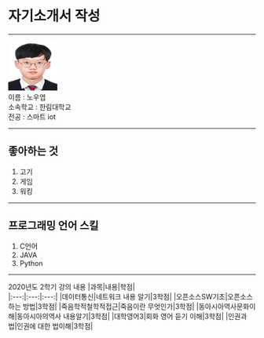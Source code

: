 # 자기소개서 작성 
***   
<img src = "No.jfif" width = 100 height = 100></img>   
이름 : 노우엽   
소속학교 : 한림대학교   
전공 : 스마트 iot   
***
## 좋아하는 것   
1. 고기   
2. 게임   
3. 워킹   
***
## 프로그래밍 언어 스킬   
1. C언어   
2. JAVA   
3. Python   
***
2020년도 2학기 강의 내용
|과목|내용|학점|   
|:---:|:---:|:---:|
|데이터통신|네트워크 내용 알기|3학점|
|오픈소스SW기초|오픈소스 하는 방법|3학점|
|죽음학적철학적접근|죽음이란 무엇인가|3학점|
|동아시아역사문화이해|동아시아의역사 내용알기|3학점|
|대학영어3|회화 영어 듣기 이해|3학점|
|인권과 법|인권에 대한 법이해|3학점|
